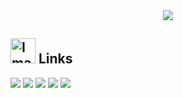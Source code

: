 <div align="center">
  <img max-width="800" src="https://pub-c3d88553b87743b288022d79baafeea0.r2.dev/TuuperCoveBanners.png"/>
</div>

## <img height="40" src="https://raw.githubusercontent.com/innng/innng/master/assets/kyubey.gif" alt="Image by innng"/> Links
[![](https://img.shields.io/badge/Visit_a_website-gray?style=for-the-badge&logoColor=white)](https://vtuberhub.in.th)
[![](https://img.shields.io/badge/Twitter-blue?style=for-the-badge&logo=x&logoColor=white)](https://twitter.com/vtuberhubinth)
[![](https://img.shields.io/badge/YouTube-red?style=for-the-badge&logo=youtube&logoColor=white)](https://youtube.com/@dotprepare)
[![](https://img.shields.io/badge/Discord-darkblue?style=for-the-badge&logo=discord&logoColor=white)](https://discord.vtuberhub.in.th)
[![](https://img.shields.io/badge/Twitch-purple?style=for-the-badge&logo=twitch&logoColor=white)](https://twitch.tv/spacelogic_live)

<!-- README by <a href="https://github.com/innng">Innng</a> -->

<!--

**Here are some ideas to get you started:**

🙋‍♀️ A short introduction - what is your organization all about?
🌈 Contribution guidelines - how can the community get involved?
👩‍💻 Useful resources - where can the community find your docs? Is there anything else the community should know?
🍿 Fun facts - what does your team eat for breakfast?
🧙 Remember, you can do mighty things with the power of [Markdown](https://docs.github.com/github/writing-on-github/getting-started-with-writing-and-formatting-on-github/basic-writing-and-formatting-syntax)
-->
